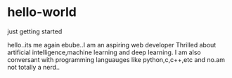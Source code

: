 # hello-world
just getting started
  
  hello..its me again ebube..I am an aspiring web developer 
  Thrilled about artificial intelligence,machine learning and deep learning.
  I am also conversant with programming languauges like python,c,c++,etc and no.am not totally a nerd..
